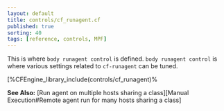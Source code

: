 ```yaml
---
layout: default
title: controls/cf_runagent.cf
published: true
sorting: 40
tags: [reference, controls, MPF]
---
```


This is where `body runagent control` is defined. `body runagent control` is where
various settings related to `cf-runagent` can be tuned.

[%CFEngine_library_include(controls/cf_runagent)%

**See Also:** [Run agent on multiple hosts sharing a class][Manual Execution#Remote agent run for many hosts sharing a class]

